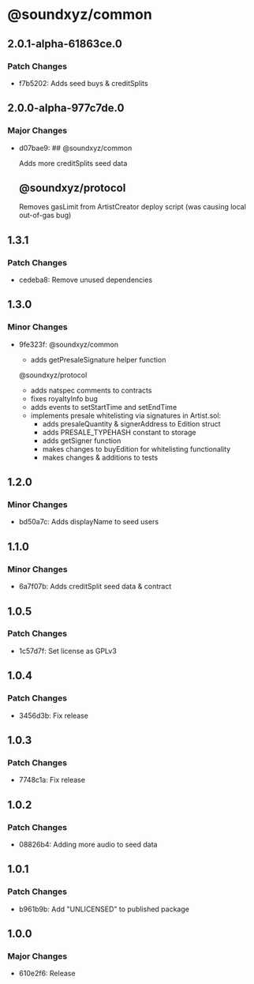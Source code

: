 # @soundxyz/common

## 2.0.1-alpha-61863ce.0

### Patch Changes

- f7b5202: Adds seed buys & creditSplits

## 2.0.0-alpha-977c7de.0

### Major Changes

- d07bae9: ## @soundxyz/common

  Adds more creditSplits seed data

  ## @soundxyz/protocol

  Removes gasLimit from ArtistCreator deploy script (was causing local out-of-gas bug)

## 1.3.1

### Patch Changes

- cedeba8: Remove unused dependencies

## 1.3.0

### Minor Changes

- 9fe323f: @soundxyz/common

  - adds getPresaleSignature helper function

  @soundxyz/protocol

  - adds natspec comments to contracts
  - fixes royaltyInfo bug
  - adds events to setStartTime and setEndTime
  - implements presale whitelisting via signatures in Artist.sol:
    - adds presaleQuantity & signerAddress to Edition struct
    - adds PRESALE_TYPEHASH constant to storage
    - adds getSigner function
    - makes changes to buyEdition for whitelisting functionality
    - makes changes & additions to tests

## 1.2.0

### Minor Changes

- bd50a7c: Adds displayName to seed users

## 1.1.0

### Minor Changes

- 6a7f07b: Adds creditSplit seed data & contract

## 1.0.5

### Patch Changes

- 1c57d7f: Set license as GPLv3

## 1.0.4

### Patch Changes

- 3456d3b: Fix release

## 1.0.3

### Patch Changes

- 7748c1a: Fix release

## 1.0.2

### Patch Changes

- 08826b4: Adding more audio to seed data

## 1.0.1

### Patch Changes

- b961b9b: Add "UNLICENSED" to published package

## 1.0.0

### Major Changes

- 610e2f6: Release
